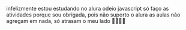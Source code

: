 infelizmente estou estudando no alura
odeio javascript 
só faço as atividades porque sou obrigada, pois não suporto o alura
as aulas não agregam em nada, só atrasam o meu lado
💢💢👱‍♀️
